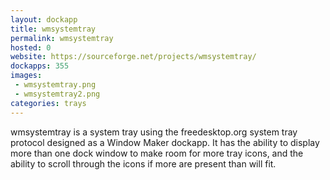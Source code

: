 ```yaml
---
layout: dockapp
title: wmsystemtray
permalink: wmsystemtray
hosted: 0
website: https://sourceforge.net/projects/wmsystemtray/
dockapps: 355
images:
 - wmsystemtray.png
 - wmsystemtray2.png
categories: trays
---
```

wmsystemtray is a system tray using the freedesktop.org system tray protocol
designed as a Window Maker dockapp. It has the ability to display more than one
dock window to make room for more tray icons, and the ability to scroll through
the icons if more are present than will fit.
